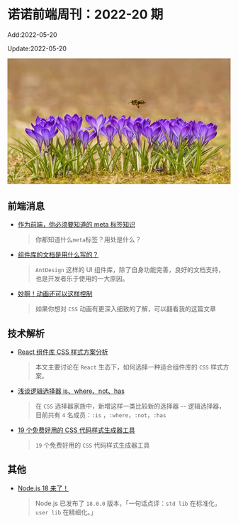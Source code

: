 <!--
 * @Description:
 * @Author: wangfuyuan
 * @Email: zoeblow@gmail.com
 * @Date: 2022-05-13 14:32:06
 * @LastEditors: wangfuyuan
 * @LastEditTime: 2022-05-20 17:51:27
 * @FilePath: \nuofe-weekly1\2022\weekly-20.md
-->

# 诺诺前端周刊：2022-20 期

Add:2022-05-20

Update:2022-05-20

![202220](../images/2022/202220.jpg)

## 前端消息

- [作为前端，你必须要知道的 meta 标签知识](https://mp.weixin.qq.com/s/fx5RqR01k1aAeJ6xZsv0aA)

  > 你都知道什么`meta`标签？用处是什么？

- [组件库的文档是用什么写的？](https://juejin.cn/post/7070156525842464781)

  > `AntDesign` 这样的 UI 组件库，除了自身功能完善，良好的文档支持，也是开发者乐于使用的一大原因。

- [妙啊！动画还可以这样控制](https://mp.weixin.qq.com/s/-OHOJInG5uiQaKIakL7xbA)

  > 如果你想对 `CSS` 动画有更深入细致的了解，可以翻看我的这篇文章

## 技术解析

- [React 组件库 CSS 样式方案分析](https://mp.weixin.qq.com/s/LSlgpazCwtceQWjHsMPCAg)

  > 本文主要讨论在 `React` 生态下，如何选择一种适合组件库的 `CSS` 样式方案。

- [浅谈逻辑选择器 is、where、not、has](https://mp.weixin.qq.com/s/QBEYNDJz54qcAo1IVZ45pg)

  > 在 `CSS` 选择器家族中，新增这样一类比较新的选择器 -- 逻辑选择器，目前共有 `4` 名成员：`:is` ，`:where`，`:not`，`:has`

- [19 个免费好用的 CSS 代码样式生成器工具](https://mp.weixin.qq.com/s/34JWyVqAJMNJUxTK6rtNZA)

  > `19` 个免费好用的 `CSS` 代码样式生成器工具

## 其他

- [Node.js 18 来了！](https://mp.weixin.qq.com/s/_2fVoG8wFr1Oc_ZW-OHRwA)

  > Node.js 已发布了 `18.0.0` 版本，「一句话点评：`std lib` 在标准化，`user lib` 在精细化。」
